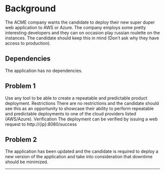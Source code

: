 Background
================

The ACME company wants the candidate to deploy their new super duper web application to AWS
or Azure. The company employs some pretty interesting developers and they can on occasion play
russian roulette on the instances. The candidate should keep this in mind (Don't ask why they have
access to production).

Dependencies
-----

The application has no dependencies.

Problem 1
-----

Use any tool to be able to create a repeatable and predictable product deployment.
Restrictions
There are no restrictions and the candidate should see this as an opportunity to showcase their
ability to perform repeatable and predictable deployments to one of the cloud providers listed
(AWS/Azure).
Verification
The deployment can be verified by issuing a web request to http://{ip}:8080/success

Problem 2
----

The application has been updated and the candidate is required to deploy a new version of the
application and take into consideration that downtime should be minimized.

----
